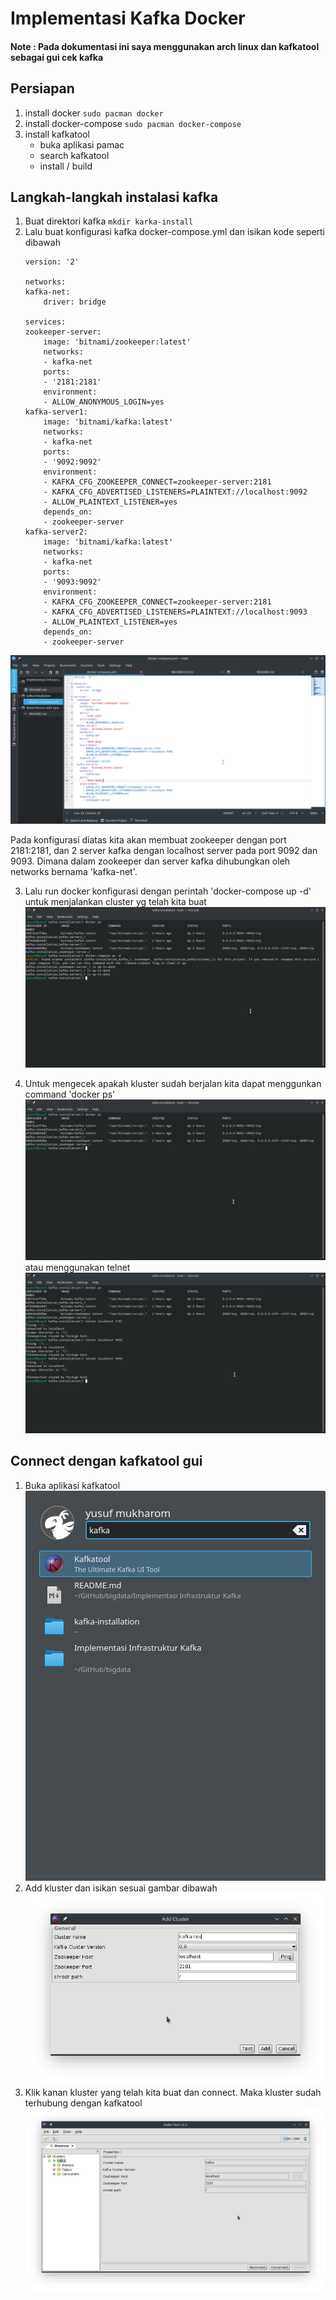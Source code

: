 # Implementasi Kafka Docker
#### Note : Pada dokumentasi ini saya menggunakan arch linux dan kafkatool sebagai gui cek kafka


## Persiapan
1. install docker `sudo pacman docker`
2. install docker-compose `sudo pacman docker-compose`
3. install kafkatool
    - buka aplikasi pamac
    - search kafkatool
    - install / build

## Langkah-langkah instalasi kafka
1. Buat direktori kafka `mkdir karka-install`
2. Lalu buat konfigurasi kafka docker-compose.yml dan isikan kode seperti dibawah
    ```
    version: '2'

    networks:
    kafka-net:
        driver: bridge

    services:
    zookeeper-server:
        image: 'bitnami/zookeeper:latest'
        networks:
        - kafka-net
        ports:
        - '2181:2181'
        environment:
        - ALLOW_ANONYMOUS_LOGIN=yes
    kafka-server1:
        image: 'bitnami/kafka:latest'
        networks:
        - kafka-net    
        ports:
        - '9092:9092'
        environment:
        - KAFKA_CFG_ZOOKEEPER_CONNECT=zookeeper-server:2181
        - KAFKA_CFG_ADVERTISED_LISTENERS=PLAINTEXT://localhost:9092
        - ALLOW_PLAINTEXT_LISTENER=yes
        depends_on:
        - zookeeper-server
    kafka-server2:
        image: 'bitnami/kafka:latest'
        networks:
        - kafka-net    
        ports:
        - '9093:9092'
        environment:
        - KAFKA_CFG_ZOOKEEPER_CONNECT=zookeeper-server:2181
        - KAFKA_CFG_ADVERTISED_LISTENERS=PLAINTEXT://localhost:9093
        - ALLOW_PLAINTEXT_LISTENER=yes
        depends_on:
        - zookeeper-server
    ```
![Konfigurasi kluster](./dokumentasi/1.png)
    
Pada konfigurasi diatas kita akan membuat zookeeper dengan port 2181:2181, dan 2 server kafka dengan localhost server pada port 9092 dan 9093. Dimana dalam zookeeper dan server kafka dihubungkan oleh networks bernama 'kafka-net'.

3. Lalu run docker konfigurasi dengan perintah 'docker-compose up -d' untuk menjalankan cluster yg telah kita buat
![Run konfigurasi](./dokumentasi/2.png)

4. Untuk mengecek apakah kluster sudah berjalan kita dapat menggunkan command 'docker ps'
![Cek run](./dokumentasi/3.png)
atau menggunakan telnet
![Cek run telnet](./dokumentasi/4.png)

## Connect dengan kafkatool gui
1. Buka aplikasi kafkatool
![Open kafkatool](./dokumentasi/5.png)
2. Add kluster dan isikan sesuai gambar dibawah
![Open](./dokumentasi/6.png)
3. Klik kanan kluster yang telah kita buat dan connect. Maka kluster sudah terhubung dengan kafkatool
![Connect](./dokumentasi/7.png)
